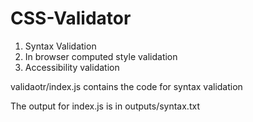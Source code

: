# CSS-Validator

1. Syntax Validation
2. In browser computed style validation
3. Accessibility validation

validaotr/index.js contains the code for syntax validation 

The output for index.js is in outputs/syntax.txt
